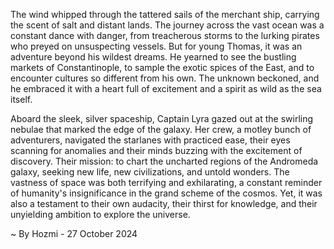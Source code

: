 
The wind whipped through the tattered sails of the merchant ship, carrying the scent of salt and distant lands. The journey across the vast ocean was a constant dance with danger, from treacherous storms to the lurking pirates who preyed on unsuspecting vessels. But for young Thomas, it was an adventure beyond his wildest dreams. He yearned to see the bustling markets of Constantinople, to sample the exotic spices of the East, and to encounter cultures so different from his own. The unknown beckoned, and he embraced it with a heart full of excitement and a spirit as wild as the sea itself.

Aboard the sleek, silver spaceship, Captain Lyra gazed out at the swirling nebulae that marked the edge of the galaxy. Her crew, a motley bunch of adventurers, navigated the starlanes with practiced ease, their eyes scanning for anomalies and their minds buzzing with the excitement of discovery. Their mission: to chart the uncharted regions of the Andromeda galaxy, seeking new life, new civilizations, and untold wonders. The vastness of space was both terrifying and exhilarating, a constant reminder of humanity's insignificance in the grand scheme of the cosmos. Yet, it was also a testament to their own audacity, their thirst for knowledge, and their unyielding ambition to explore the universe. 

~ By Hozmi - 27 October 2024
